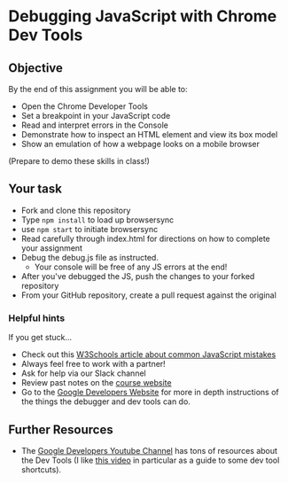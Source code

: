 # Debugging JavaScript with Chrome Dev Tools

## Objective

By the end of this assignment you will be able to:
- Open the Chrome Developer Tools
- Set a breakpoint in your JavaScript code
- Read and interpret errors in the Console
- Demonstrate how to inspect an HTML element and view its box model
- Show an emulation of how a webpage looks on a mobile browser

(Prepare to demo these skills in class!)

## Your task

- Fork and clone this repository
- Type `npm install` to load up browsersync
- use `npm start` to initiate browsersync
- Read carefully through index.html for directions on how to complete your assignment
- Debug the debug.js file as instructed. 
    - Your console will be free of any JS errors at the end!
- After you've debugged the JS, push the changes to your forked repository
- From your GitHub repository, create a pull request against the original

### Helpful hints

If you get stuck...
- Check out this [W3Schools article about common JavaScript mistakes](http://www.w3schools.com/js/js_mistakes.asp)
- Always feel free to work with a partner!
- Ask for help via our Slack channel
- Review past notes on the [course website](https://gawdiseattle.gitbooks.io/wdi/content/)
- Go to the [Google Developers Website](https://developers.google.com/web/tools/chrome-devtools/javascript/) for more in depth instructions of the things the debugger and dev tools can do.

## Further Resources

- The [Google Developers Youtube Channel](https://www.youtube.com/channel/UC_x5XG1OV2P6uZZ5FSM9Ttw) has tons of resources about the Dev Tools (I like [this video](https://www.youtube.com/watch?v=nOEw9iiopwI) in particular as a guide to some dev tool shortcuts).
